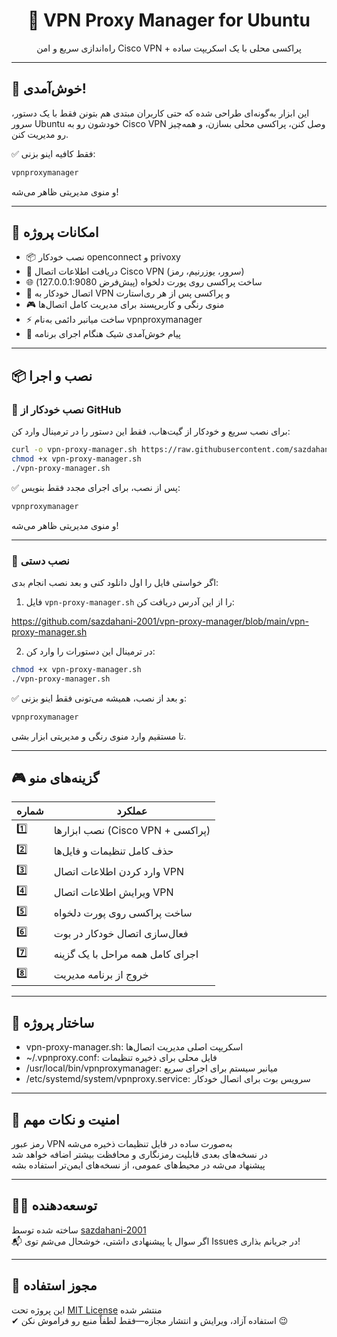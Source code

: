 <h1 align="center">🧪 VPN Proxy Manager for Ubuntu</h1>
<p align="center">راه‌اندازی سریع و امن Cisco VPN + پراکسی محلی با یک اسکریپت ساده</p>

---

## 👋 خوش‌آمدی!

این ابزار به‌گونه‌ای طراحی شده که حتی کاربران مبتدی هم بتونن فقط با یک دستور، سرور Ubuntu خودشون رو به Cisco VPN وصل کنن، پراکسی محلی بسازن، و همه‌چیز رو مدیریت کنن.

✅ فقط کافیه اینو بزنی:

```bash
vpnproxymanager
```

و منوی مدیریتی ظاهر می‌شه!

---

## 🚀 امکانات پروژه

- 📦 نصب خودکار openconnect و privoxy
- 🔐 دریافت اطلاعات اتصال Cisco VPN (سرور، یوزرنیم، رمز)
- 🌐 ساخت پراکسی روی پورت دلخواه (پیش‌فرض 127.0.0.1:9080)
- 🔄 اتصال خودکار به VPN و پراکسی پس از هر ری‌استارت
- 🎮 منوی رنگی و کاربرپسند برای مدیریت کامل اتصال‌ها
- ⚡ ساخت میانبر دائمی به‌نام vpnproxymanager
- 👋 پیام خوش‌آمدی شیک هنگام اجرای برنامه

---

## 📦 نصب و اجرا

### 🔹 نصب خودکار از GitHub

برای نصب سریع و خودکار از گیت‌هاب، فقط این دستور را در ترمینال وارد کن:

```bash
curl -o vpn-proxy-manager.sh https://raw.githubusercontent.com/sazdahani-2001/vpn-proxy-manager/main/vpn-proxy-manager.sh
chmod +x vpn-proxy-manager.sh
./vpn-proxy-manager.sh
```

✅ پس از نصب، برای اجرای مجدد فقط بنویس:

```bash
vpnproxymanager
```

و منوی مدیریتی ظاهر می‌شه!

---

### 🔸 نصب دستی

اگر خواستی فایل را اول دانلود کنی و بعد نصب انجام بدی:

1. فایل `vpn-proxy-manager.sh` را از این آدرس دریافت کن:

https://github.com/sazdahani-2001/vpn-proxy-manager/blob/main/vpn-proxy-manager.sh

2. در ترمینال این دستورات را وارد کن:

```bash
chmod +x vpn-proxy-manager.sh
./vpn-proxy-manager.sh
```

✅ و بعد از نصب، همیشه می‌تونی فقط اینو بزنی:

```bash
vpnproxymanager
```

تا مستقیم وارد منوی رنگی و مدیریتی ابزار بشی.

---

## 🎮 گزینه‌های منو

| شماره | عملکرد |
|------|--------|
| 1️⃣ | نصب ابزارها (Cisco VPN + پراکسی) |
| 2️⃣ | حذف کامل تنظیمات و فایل‌ها |
| 3️⃣ | وارد کردن اطلاعات اتصال VPN |
| 4️⃣ | ویرایش اطلاعات اتصال VPN |
| 5️⃣ | ساخت پراکسی روی پورت دلخواه |
| 6️⃣ | فعال‌سازی اتصال خودکار در بوت |
| 7️⃣ | اجرای کامل همه مراحل با یک گزینه |
| 8️⃣ | خروج از برنامه مدیریت |

---

## 🧠 ساختار پروژه

- vpn-proxy-manager.sh: اسکریپت اصلی مدیریت اتصال‌ها  
- ~/.vpnproxy.conf: فایل محلی برای ذخیره تنظیمات  
- /usr/local/bin/vpnproxymanager: میانبر سیستم برای اجرای سریع  
- /etc/systemd/system/vpnproxy.service: سرویس بوت برای اتصال خودکار

---

## 🔐 امنیت و نکات مهم

رمز عبور VPN به‌صورت ساده در فایل تنظیمات ذخیره می‌شه  
در نسخه‌های بعدی قابلیت رمزنگاری و محافظت بیشتر اضافه خواهد شد  
پیشنهاد می‌شه در محیط‌های عمومی، از نسخه‌های ایمن‌تر استفاده بشه

---

## 👨‍💻 توسعه‌دهنده

ساخته شده توسط [sazdahani-2001](https://github.com/sazdahani-2001)  
📬 اگر سوال یا پیشنهادی داشتی، خوشحال می‌شم توی Issues در جریانم بذاری!

---

## 📜 مجوز استفاده

این پروژه تحت [MIT License](https://opensource.org/licenses/MIT) منتشر شده  
✔ استفاده آزاد، ویرایش و انتشار مجازه—فقط لطفاً منبع رو فراموش نکن 😉

